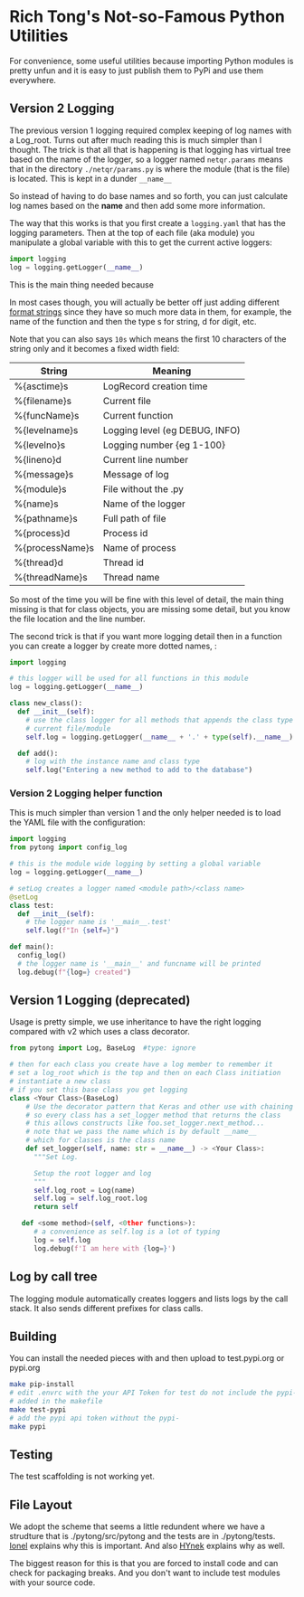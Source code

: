 # Rich Tong's Not-so-Famous Python Utilities

For convenience, some useful utilities because importing Python modules is
pretty unfun and it is easy to just publish them to PyPi and use them
everywhere.

## Version 2 Logging

The previous version 1 logging required complex keeping of log
names with a Log_root. Turns out after much reading this is much simpler
than I thought. The trick is that all that is happening is that
logging has virtual tree based on the name of the logger, so a logger named
`netqr.params` means that in the directory `./netqr/params.py` is where the
module (that is the file) is located. This is kept in a dunder `__name__`

So instead of having to do base names and so forth, you can just calculate log
names based on the __name__ and then add some more information.

The way that this works is that you first create a `logging.yaml` that has the
logging parameters. Then at the top of each file (aka module) you manipulate a
global variable with this to get the current active loggers:

```python
import logging
log = logging.getLogger(__name__)
```

This is the main thing needed because

In most cases though, you will actually be better off just adding different
[format
strings](https://docs.python.org/3/library/logging.html#formatter-objects)
since they have so much more data in them, for example, the name of the
function and then the type s for string, d for digit, etc.

Note that you can also says `10s` which means the first 10 characters of the
string only and it becomes a fixed width field:

| String | Meaning
--- | ---
%{asctime}s | LogRecord creation time
%{filename}s | Current file
%{funcName}s | Current function
%{levelname}s | Logging level (eg DEBUG, INFO)
%{levelno}s | Logging number {eg 1-100}
%{lineno}d | Current line number
%{message}s | Message of log
%{module}s | File without the .py
%{name}s | Name of the logger
%{pathname}s | Full path of file
%{process}d | Process id
%{processName}s | Name of process
%{thread}d | Thread id
%{threadName}s | Thread name

So most of the time you will be fine with this level of detail, the main thing
missing is that for class objects, you are missing some detail, but you know
the file location and the line number.

The second trick is that if you want more logging detail then in a function you
can create a logger by create more dotted names, :

```python
import logging

# this logger will be used for all functions in this module
log = logging.getLogger(__name__)

class new_class():
  def __init__(self):
    # use the class logger for all methods that appends the class type to the
    # current file/module
    self.log = logging.getLogger(__name__ + '.' + type(self).__name__)

  def add():
    # log with the instance name and class type
    self.log("Entering a new method to add to the database")

```

### Version 2 Logging helper function

This is much simpler than version 1 and the only helper needed is to load the
YAML file with the configuration:

```python
import logging
from pytong import config_log

# this is the module wide logging by setting a global variable
log = logging.getLogger(__name__)

# setLog creates a logger named <module path>/<class name>
@setLog
class test:
  def __init__(self):
    # the logger name is '__main__.test'
    self.log(f"In {self=}")

def main():
  config_log()
  # the logger name is '__main__' and funcname will be printed
  log.debug(f"{log=} created")
```

## Version 1 Logging (deprecated)

Usage is pretty simple, we use inheritance to have the right logging compared
with v2 which uses a class decorator.

```python
from pytong import Log, BaseLog  #type: ignore

# then for each class you create have a log member to remember it
# set a log_root which is the top and then on each Class initiation
# instantiate a new class
# if you set this base class you get logging
class <Your Class>(BaseLog)
    # Use the decorator pattern that Keras and other use with chaining
    # so every class has a set_logger method that returns the class
    # this allows constructs like foo.set_logger.next_method...
    # note that we pass the name which is by default __name__
    # which for classes is the class name
    def set_logger(self, name: str = __name__) -> <Your Class>:
      """Set Log.

      Setup the root logger and log
      """
      self.log_root = Log(name)
      self.log = self.log_root.log
      return self

   def <some method>(self, <0ther functions>):
      # a convenience as self.log is a lot of typing
      log = self.log
      log.debug(f'I am here with {log=}')
```

## Log by call tree

The logging module automatically creates loggers and lists logs by the call
stack. It also sends different prefixes for class calls.

## Building

You can install the needed pieces with and then upload to test.pypi.org or
pypi.org

```sh
make pip-install
# edit .envrc with the your API Token for test do not include the pypi- that is
# added in the makefile
make test-pypi
# add the pypi api token without the pypi-
make pypi
```

## Testing

The test scaffolding is not working yet.

## File Layout

We adopt the scheme that seems a little redundent where we have a strudture
that is ./pytong/src/pytong and the tests are in ./pytong/tests.
[Ionel](https://blog.ionelmc.ro/2014/05/25/python-packaging/#the-structure)
explains why this is important. And also
[HYnek](https://hynek.me/articles/testing-packaging/) explains why as well.

The biggest reason for this is that you are forced to install code and can
check for packaging breaks. And you don't want to include test modules with
your source code.
